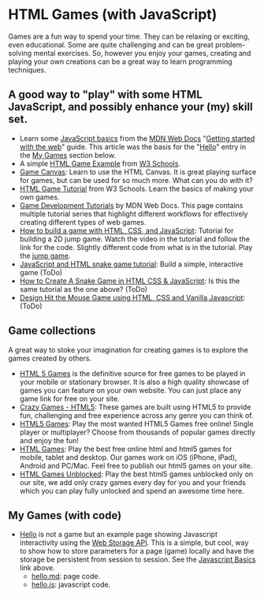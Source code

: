 # HTML Games (with JavaScript)
Games are a fun way to spend your time. They can be relaxing or exciting, even educational. Some are quite challenging and can be great problem-solving mental exercises. So, however you enjoy your games, creating and playing your own creations can be a great way to learn programming techniques.

## A good way to "play" with some HTML JavaScript, and possibly enhance your (my) skill set.

- Learn some [JavaScript basics](https://developer.mozilla.org/en-US/docs/Learn/Getting_started_with_the_web/JavaScript_basics) from the [MDN Web Docs](https://developer.mozilla.org/en-US/) "[Getting started with the web](https://developer.mozilla.org/en-US/docs/Learn/Getting_started_with_the_web)" guide. This article was the basis for the "[Hello](#hello)" entry in the [My Games](#my-games-with-code) section below.
- A simple [HTML Game Example](https://www.w3schools.com/graphics/game_intro.asp) from [W3 Schools](https://www.w3schools.com/default.asp).
- [Game Canvas](https://www.w3schools.com/graphics/game_canvas.asp): Learn to use the HTML Canvas. It is great playing surface for games, but can be used for so much more. What can you do with it?
- [HTML Game Tutorial](http://www-db.deis.unibo.it/courses/TW/DOCS/w3schools/games/default.asp.html#gsc.tab=0) from W3 Schools. Learn the basics of making your own games.
- [Game Development Tutorials](https://developer.mozilla.org/en-US/docs/Games/Tutorials) by MDN Web Docs. This page contains multiple tutorial series that highlight different workflows for effectively creating different types of web games.
- [How to build a game with HTML, CSS, and JavaScript](https://blog.logrocket.com/build-a-game-with-html-css-javascript/): Tutorial for building a 2D jump game. Watch the video in the tutorial and follow the link for the code. Slightly different code from what is in the tutorial. Play the [jump game](jump.html).
- [JavaScript and HTML snake game tutorial](https://learningdaily.dev/javascript-and-html-snake-game-tutorial-build-a-simple-interactive-game-d9549bca1a71): Build a simple, interactive game (ToDo)
- [How to Create A Snake Game in HTML CSS & JavaScript](https://www.codingnepalweb.com/create-snake-game-htm-css-javascript/): Is this the same tutorial as the one above? (ToDo)
- [Design Hit the Mouse Game using HTML, CSS and Vanilla Javascript](https://www.geeksforgeeks.org/design-hit-the-mouse-game-using-html-css-and-vanilla-javascript/): (ToDo)


## Game collections
A great way to stoke your imagination for creating games is to explore the games created by others.

- [HTML 5 Games](https://html5games.com/) is the definitive source for free games to be played in your mobile or stationary browser. It is also a high quality showcase of games you can feature on your own website. You can just place any game link for free on your site.
- [Crazy Games - HTML5](https://www.crazygames.com/t/html5): These games are built using HTML5 to provide fun, challenging and free experience across any genre you can think of.
- [HTML5 Games](https://html5-games.io/): Play the most wanted HTML5 Games free online! Single player or multiplayer? Choose from thousands of popular games directly and enjoy the fun!
- [HTML Games](https://www.htmlgames.com/): Play the best free online html and html5 games for mobile, tablet and desktop. Our games work on iOS (iPhone, iPad), Android and PC/Mac. Feel free to publish our html5 games on your site.
- [HTML Games Unblocked](https://sites.google.com/view/html5gamesunblocked): Play the best html5 games unblocked only on our site, we add only crazy games every day for you and your friends which you can play fully unlocked and spend an awesome time here.

## My Games (with code)

- [Hello](https://dan-carroll.github.io/html-games/hello.html) <a id="hello"></a> is not a game but an example page showing Javascript interactivity using the [Web Storage API](https://developer.mozilla.org/en-US/docs/Web/API/Web_Storage_API). This is a simple, but cool, way to show how to store parameters for a page (game) locally and have the storage be persistent from session to session. See the [Javascript Basics](#a-good-way-to-play-with-some-html-javascript-and-possibly-enhance-your-my-skill-set) link above.
  - [hello.md](https://github.com/dan-carroll/html-games/blob/main/hello.md): page code.
  - [hello.js](https://github.com/dan-carroll/html-games/blob/main/assets/js/hello.js): javascript code.
